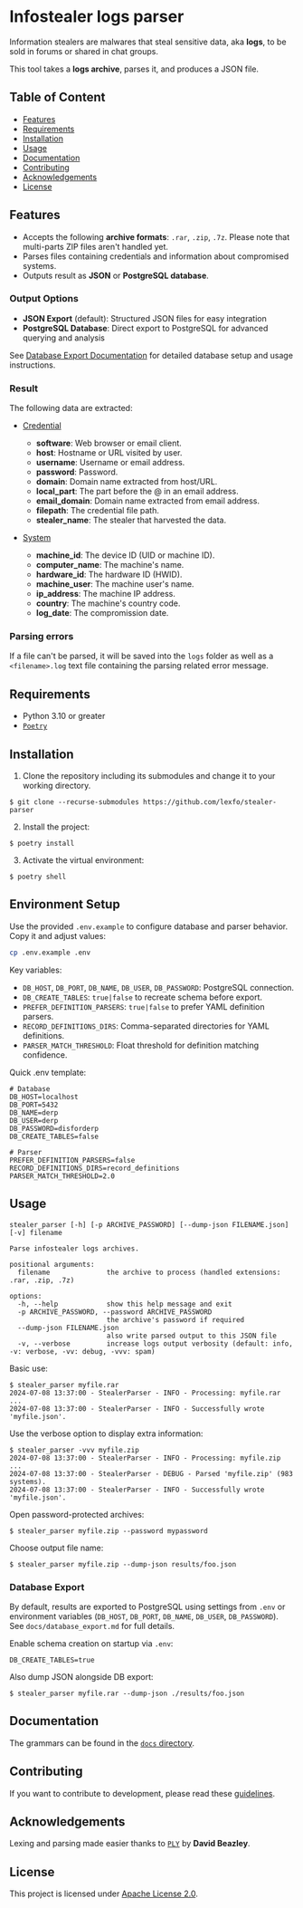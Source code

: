 # Infostealer logs parser

Information stealers are malwares that steal sensitive data, aka **logs**, to be sold in forums or shared in chat groups.

This tool takes a **logs archive**, parses it, and produces a JSON file.

## Table of Content

- [Features](#features)
- [Requirements](#requirements)
- [Installation](#installation)
- [Usage](#usage)
- [Documentation](#documentation)
- [Contributing](#contributing)
- [Acknowledgements](#acknowledgements)
- [License](#license)

## Features

- Accepts the following **archive formats**: `.rar`, `.zip`, `.7z`.
  Please note that multi-parts ZIP files aren't handled yet.
- Parses files containing credentials and information about compromised systems.
- Outputs result as **JSON** or **PostgreSQL database**.

### Output Options

- **JSON Export** (default): Structured JSON files for easy integration
- **PostgreSQL Database**: Direct export to PostgreSQL for advanced querying and analysis

See [Database Export Documentation](docs/database_export.md) for detailed database setup and usage instructions.

### Result

The following data are extracted:

- [Credential](stealer_parser/models/credential.py)

  - **software**: Web browser or email client.
  - **host**: Hostname or URL visited by user.
  - **username**: Username or email address.
  - **password**: Password.
  - **domain**: Domain name extracted from host/URL.
  - **local_part**: The part before the @ in an email address.
  - **email_domain**: Domain name extracted from email address.
  - **filepath**: The credential file path.
  - **stealer_name**: The stealer that harvested the data.

- [System](stealer_parser/models/system.py)

  - **machine_id**: The device ID (UID or machine ID).
  - **computer_name**: The machine's name.
  - **hardware_id**: The hardware ID (HWID).
  - **machine_user**: The machine user's name.
  - **ip_address**: The machine IP address.
  - **country**: The machine's country code.
  - **log_date**: The compromission date.

### Parsing errors

If a file can't be parsed, it will be saved into the `logs` folder as well as a `<filename>.log` text file containing the parsing related error message.

## Requirements

- Python 3.10 or greater
- [`Poetry`](https://python-poetry.org/)

## Installation

1. Clone the repository including its submodules and change it to your working directory.

```console
$ git clone --recurse-submodules https://github.com/lexfo/stealer-parser
```

2. Install the project:

```console
$ poetry install
```

3. Activate the virtual environment:

```console
$ poetry shell
```

## Environment Setup

Use the provided `.env.example` to configure database and parser behavior. Copy it and adjust values:

```bash
cp .env.example .env
```

Key variables:

- `DB_HOST`, `DB_PORT`, `DB_NAME`, `DB_USER`, `DB_PASSWORD`: PostgreSQL connection.
- `DB_CREATE_TABLES`: `true|false` to recreate schema before export.
- `PREFER_DEFINITION_PARSERS`: `true|false` to prefer YAML definition parsers.
- `RECORD_DEFINITIONS_DIRS`: Comma-separated directories for YAML definitions.
- `PARSER_MATCH_THRESHOLD`: Float threshold for definition matching confidence.

Quick .env template:

```dotenv
# Database
DB_HOST=localhost
DB_PORT=5432
DB_NAME=derp
DB_USER=derp
DB_PASSWORD=disforderp
DB_CREATE_TABLES=false

# Parser
PREFER_DEFINITION_PARSERS=false
RECORD_DEFINITIONS_DIRS=record_definitions
PARSER_MATCH_THRESHOLD=2.0
```

## Usage

```console
stealer_parser [-h] [-p ARCHIVE_PASSWORD] [--dump-json FILENAME.json] [-v] filename

Parse infostealer logs archives.

positional arguments:
  filename              the archive to process (handled extensions: .rar, .zip, .7z)

options:
  -h, --help            show this help message and exit
  -p ARCHIVE_PASSWORD, --password ARCHIVE_PASSWORD
                        the archive's password if required
  --dump-json FILENAME.json
                        also write parsed output to this JSON file
  -v, --verbose         increase logs output verbosity (default: info, -v: verbose, -vv: debug, -vvv: spam)
```

Basic use:

```console
$ stealer_parser myfile.rar
2024-07-08 13:37:00 - StealerParser - INFO - Processing: myfile.rar ...
2024-07-08 13:37:00 - StealerParser - INFO - Successfully wrote 'myfile.json'.
```

Use the verbose option to display extra information:

```console
$ stealer_parser -vvv myfile.zip
2024-07-08 13:37:00 - StealerParser - INFO - Processing: myfile.zip ...
2024-07-08 13:37:00 - StealerParser - DEBUG - Parsed 'myfile.zip' (983 systems).
2024-07-08 13:37:00 - StealerParser - INFO - Successfully wrote 'myfile.json'.
```

Open password-protected archives:

```console
$ stealer_parser myfile.zip --password mypassword
```

Choose output file name:

```console
$ stealer_parser myfile.zip --dump-json results/foo.json
```

### Database Export

By default, results are exported to PostgreSQL using settings from `.env` or environment variables (`DB_HOST`, `DB_PORT`, `DB_NAME`, `DB_USER`, `DB_PASSWORD`). See `docs/database_export.md` for full details.

Enable schema creation on startup via `.env`:

```
DB_CREATE_TABLES=true
```

Also dump JSON alongside DB export:

```console
$ stealer_parser myfile.rar --dump-json ./results/foo.json
```

## Documentation

The grammars can be found in the [`docs` directory](docs).

## Contributing

If you want to contribute to development, please read these [guidelines](CONTRIBUTING.md).

## Acknowledgements

Lexing and parsing made easier thanks to [`PLY`](https://github.com/dabeaz/ply) by **David Beazley**.

## License

This project is licensed under [Apache License 2.0](LICENSE.md).
